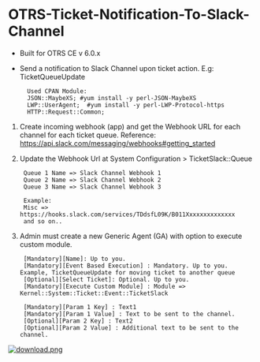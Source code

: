 # OTRS-Ticket-Notification-To-Slack-Channel
- Built for OTRS CE v 6.0.x
- Send a notification to Slack Channel upon ticket action. E.g: TicketQueueUpdate  

		Used CPAN Module:
		JSON::MaybeXS; #yum install -y perl-JSON-MaybeXS
		LWP::UserAgent;  #yum install -y perl-LWP-Protocol-https
		HTTP::Request::Common;	
  
    
1. Create incoming webhook (app) and get the Webhook URL for each channel for each ticket queue. Reference: https://api.slack.com/messaging/webhooks#getting_started  

2. Update the Webhook Url at System Configuration > TicketSlack::Queue

		Queue 1 Name => Slack Channel Webhook 1  
		Queue 2 Name => Slack Channel Webhook 2  
		Queue 3 Name => Slack Channel Webhook 3  
		
		Example:  
		Misc => https://hooks.slack.com/services/TDdsfL09K/B011Xxxxxxxxxxxxxx  
		and so on..

  
3. Admin must create a new Generic Agent (GA) with option to execute custom module.

		[Mandatory][Name]: Up to you.
		[Mandatory][Event Based Execution] : Mandatory. Up to you. Example, TicketQueueUpdate for moving ticket to another queue
		[Optional][Select Ticket]: Optional. Up to you.
		[Mandatory][Execute Custom Module] : Module => Kernel::System::Ticket::Event::TicketSlack
	
		[Mandatory][Param 1 Key] : Text1  
		[Mandatory][Param 1 Value] : Text to be sent to the channel.
		[Optional][Param 2 Key] : Text2  
		[Optional][Param 2 Value] : Additional text to be sent to the channel.

  
[![download.png](https://i.postimg.cc/KvPLgkSG/download.png)](https://postimg.cc/56tjht2T)

